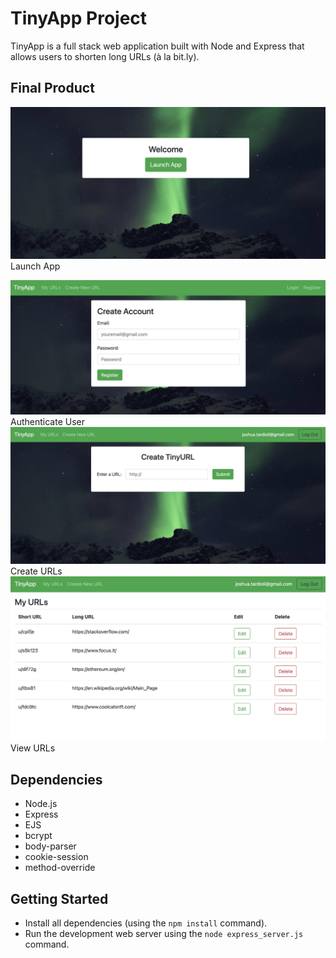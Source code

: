 # TinyApp Project

TinyApp is a full stack web application built with Node and Express that allows users to shorten long URLs (à la bit.ly).

## Final Product

!["Launch App"](https://github.com/jtardioli/tinyapp/blob/master/docs/launch.JPG?raw=true)
Launch App

!["Authenticate User"](https://github.com/jtardioli/tinyapp/blob/master/docs/Authenticate.JPG?raw=true)
Authenticate User
!["Create URL"](https://github.com/jtardioli/tinyapp/blob/master/docs/Create.JPG?raw=true)
Create URLs
!["View URLs"](https://github.com/jtardioli/tinyapp/blob/master/docs/View%20URLs.JPG?raw=true)
View URLs

## Dependencies

- Node.js
- Express
- EJS
- bcrypt
- body-parser
- cookie-session
- method-override

## Getting Started

- Install all dependencies (using the `npm install` command).
- Run the development web server using the `node express_server.js` command.